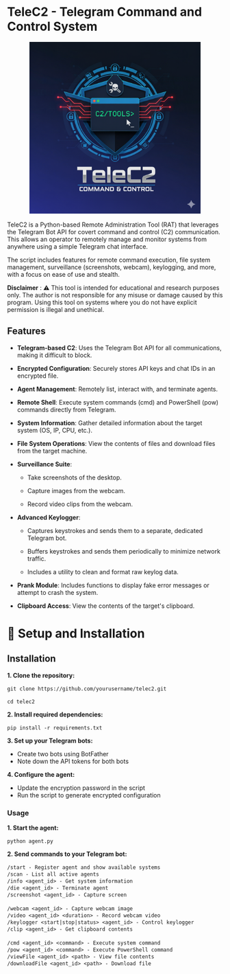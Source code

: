 # TeleC2 - Telegram Command and Control System


<p align="center">
  <img src="./Images/logo.png" width="400" alt="TeleC2 logo" />
</p>


TeleC2 is a Python-based Remote Administration Tool (RAT) that leverages the Telegram Bot API for covert command and control (C2) communication. This allows an operator to remotely manage and monitor systems from anywhere using a simple Telegram chat interface.

The script includes features for remote command execution, file system management, surveillance (screenshots, webcam), keylogging, and more, with a focus on ease of use and stealth.

**Disclaimer** : ⚠️ This tool is intended for educational and research purposes only. The author is not responsible for any misuse or damage caused by this program. Using this tool on systems where you do not have explicit permission is illegal and unethical.



## Features

- **Telegram-based C2**: Uses the Telegram Bot API for all communications, making it difficult to block.
- **Encrypted Configuration**: Securely stores API keys and chat IDs in an encrypted file.
- **Agent Management**: Remotely list, interact with, and terminate agents.
- **Remote Shell**: Execute system commands (cmd) and PowerShell (pow) commands directly from Telegram.
- **System Information**: Gather detailed information about the target system (OS, IP, CPU, etc.).
- **File System Operations**: View the contents of files and download files from the target machine.

- **Surveillance Suite**:

  - Take screenshots of the desktop.

  - Capture images from the webcam.

  - Record video clips from the webcam.

- **Advanced Keylogger**:

  - Captures keystrokes and sends them to a separate, dedicated Telegram bot.

  - Buffers keystrokes and sends them periodically to minimize network traffic.

  - Includes a utility to clean and format raw keylog data.

 - **Prank Module**: Includes functions to display fake error messages or attempt to crash the system.

- **Clipboard Access**: View the contents of the target's clipboard.

# 🔧 Setup and Installation

## Installation

**1. Clone the repository:**
```
git clone https://github.com/yourusername/telec2.git
```
```
cd telec2
```

**2. Install required dependencies:**

```
pip install -r requirements.txt
```

**3. Set up your Telegram bots:**

- Create two bots using BotFather
- Note down the API tokens for both bots

**4. Configure the agent:**

- Update the encryption password in the script
- Run the script to generate encrypted configuration

### Usage

**1. Start the agent:**

```
python agent.py
```

**2. Send commands to your Telegram bot:**

```
/start - Register agent and show available systems
/scan - List all active agents
/info <agent_id> - Get system information
/die <agent_id> - Terminate agent
/screenshot <agent_id> - Capture screen

/webcam <agent_id> - Capture webcam image
/video <agent_id> <duration> - Record webcam video
/keylogger <start|stop|status> <agent_id> - Control keylogger
/clip <agent_id> - Get clipboard contents

/cmd <agent_id> <command> - Execute system command
/pow <agent_id> <command> - Execute PowerShell command
/viewFile <agent_id> <path> - View file contents
/downloadFile <agent_id> <path> - Download file

```

